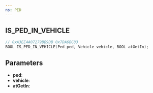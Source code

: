 ```yaml
---
ns: PED
---
```

## IS_PED_IN_VEHICLE

```c
// 0xA3EE4A07279BB9DB 0x7DA6BC83
BOOL IS_PED_IN_VEHICLE(Ped ped, Vehicle vehicle, BOOL atGetIn);
```

## Parameters
* **ped**:
* **vehicle**:
* **atGetIn**:
